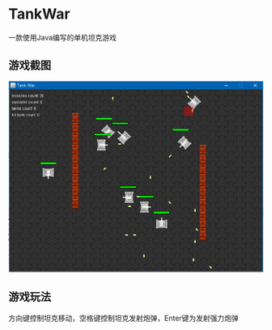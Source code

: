 # TankWar
一款使用Java编写的单机坦克游戏

## 游戏截图
![image](https://github.com/yubo725/TankWar/blob/master/screenshot/TankWar.png)


## 游戏玩法
方向键控制坦克移动，空格键控制坦克发射炮弹，Enter键为发射强力炮弹

